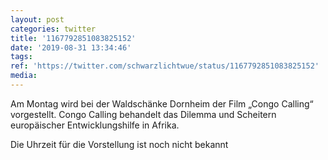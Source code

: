 ```yaml
---
layout: post
categories: twitter
title: '1167792851083825152'
date: '2019-08-31 13:34:46'
tags: 
ref: 'https://twitter.com/schwarzlichtwue/status/1167792851083825152'
media:
---
```

Am Montag wird bei der Waldschänke Dornheim der Film „Congo Calling“ vorgestellt. Congo Calling behandelt das Dilemma und Scheitern europäischer Entwicklungshilfe in Afrika.





 
Die Uhrzeit für die Vorstellung ist noch nicht bekannt 